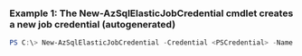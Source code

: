 ### Example 1: The New-AzSqlElasticJobCredential cmdlet creates a new job credential (autogenerated)
```powershell
PS C:\> New-AzSqlElasticJobCredential -Credential <PSCredential> -Name cred1
```

